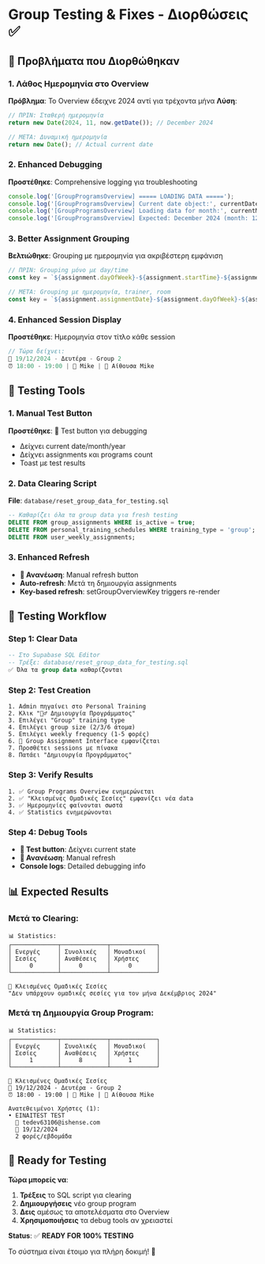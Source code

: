 # Group Testing & Fixes - Διορθώσεις ✅

## 🎯 **Προβλήματα που Διορθώθηκαν**

### **1. Λάθος Ημερομηνία στο Overview**
**Πρόβλημα**: Το Overview έδειχνε 2024 αντί για τρέχοντα μήνα
**Λύση**: 
```javascript
// ΠΡΙΝ: Σταθερή ημερομηνία
return new Date(2024, 11, now.getDate()); // December 2024

// ΜΕΤΑ: Δυναμική ημερομηνία  
return new Date(); // Actual current date
```

### **2. Enhanced Debugging**
**Προστέθηκε**: Comprehensive logging για troubleshooting
```javascript
console.log('[GroupProgramsOverview] ===== LOADING DATA =====');
console.log('[GroupProgramsOverview] Current date object:', currentDate);
console.log('[GroupProgramsOverview] Loading data for month:', currentMonth, 'year:', currentYear);
console.log('[GroupProgramsOverview] Expected: December 2024 (month: 12, year: 2024)');
```

### **3. Better Assignment Grouping**
**Βελτιώθηκε**: Grouping με ημερομηνία για ακριβέστερη εμφάνιση
```javascript
// ΠΡΙΝ: Grouping μόνο με day/time
const key = `${assignment.dayOfWeek}-${assignment.startTime}-${assignment.endTime}`;

// ΜΕΤΑ: Grouping με ημερομηνία, trainer, room
const key = `${assignment.assignmentDate}-${assignment.dayOfWeek}-${assignment.startTime}-${assignment.endTime}-${assignment.trainer}-${assignment.room}`;
```

### **4. Enhanced Session Display**
**Προστέθηκε**: Ημερομηνία στον τίτλο κάθε session
```javascript
// Τώρα δείχνει:
📅 19/12/2024 - Δευτέρα - Group 2
⏰ 18:00 - 19:00 | 👤 Mike | 📍 Αίθουσα Mike
```

## 🧪 **Testing Tools**

### **1. Manual Test Button**
**Προστέθηκε**: 🧪 Test button για debugging
- Δείχνει current date/month/year
- Δείχνει assignments και programs count
- Toast με test results

### **2. Data Clearing Script**
**File**: `database/reset_group_data_for_testing.sql`
```sql
-- Καθαρίζει όλα τα group data για fresh testing
DELETE FROM group_assignments WHERE is_active = true;
DELETE FROM personal_training_schedules WHERE training_type = 'group';
DELETE FROM user_weekly_assignments;
```

### **3. Enhanced Refresh**
- **🔄 Ανανέωση**: Manual refresh button
- **Auto-refresh**: Μετά τη δημιουργία assignments
- **Key-based refresh**: setGroupOverviewKey triggers re-render

## 🔄 **Testing Workflow**

### **Step 1: Clear Data**
```sql
-- Στο Supabase SQL Editor
-- Τρέξε: database/reset_group_data_for_testing.sql
✅ Όλα τα group data καθαρίζονται
```

### **Step 2: Test Creation**
```
1. Admin πηγαίνει στο Personal Training
2. Κλικ "🏋️‍♂️ Δημιουργία Προγράμματος"
3. Επιλέγει "Group" training type
4. Επιλέγει group size (2/3/6 άτομα)
5. Επιλέγει weekly frequency (1-5 φορές)
6. 🎉 Group Assignment Interface εμφανίζεται
7. Προσθέτει sessions με πίνακα
8. Πατάει "Δημιουργία Προγράμματος"
```

### **Step 3: Verify Results**
```
1. ✅ Group Programs Overview ενημερώνεται
2. ✅ "Κλεισμένες Ομαδικές Σεσίες" εμφανίζει νέα data
3. ✅ Ημερομηνίες φαίνονται σωστά
4. ✅ Statistics ενημερώνονται
```

### **Step 4: Debug Tools**
- **🧪 Test button**: Δείχνει current state
- **🔄 Ανανέωση**: Manual refresh
- **Console logs**: Detailed debugging info

## 📊 **Expected Results**

### **Μετά το Clearing**:
```
📊 Statistics:
┌─────────────┬─────────────┬─────────────┐
│ Ενεργές     │ Συνολικές   │ Μοναδικοί   │
│ Σεσίες      │ Αναθέσεις   │ Χρήστες     │
│     0       │     0       │     0       │
└─────────────┴─────────────┴─────────────┘

👥 Κλεισμένες Ομαδικές Σεσίες
"Δεν υπάρχουν ομαδικές σεσίες για τον μήνα Δεκέμβριος 2024"
```

### **Μετά τη Δημιουργία Group Program**:
```
📊 Statistics:
┌─────────────┬─────────────┬─────────────┐
│ Ενεργές     │ Συνολικές   │ Μοναδικοί   │
│ Σεσίες      │ Αναθέσεις   │ Χρήστες     │
│     1       │     8       │     1       │
└─────────────┴─────────────┴─────────────┘

👥 Κλεισμένες Ομαδικές Σεσίες
📅 19/12/2024 - Δευτέρα - Group 2
⏰ 18:00 - 19:00 | 👤 Mike | 📍 Αίθουσα Mike

Ανατεθειμένοι Χρήστες (1):
• EINAITEST TEST
  📧 tedev63106@ishense.com
  📅 19/12/2024
  2 φορές/εβδομάδα
```

## 🎉 **Ready for Testing**

**Τώρα μπορείς να**:
1. **Τρέξεις** το SQL script για clearing
2. **Δημιουργήσεις** νέο group program
3. **Δεις** αμέσως τα αποτελέσματα στο Overview
4. **Χρησιμοποιήσεις** τα debug tools αν χρειαστεί

**Status**: ✅ **READY FOR 100% TESTING**

Το σύστημα είναι έτοιμο για πλήρη δοκιμή! 🚀
